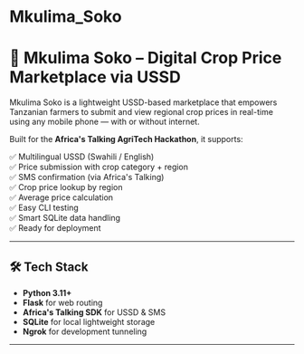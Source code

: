 # Mkulima_Soko

# 🌾 Mkulima Soko – Digital Crop Price Marketplace via USSD

Mkulima Soko is a lightweight USSD-based marketplace that empowers Tanzanian farmers to submit and view regional crop prices in real-time using any mobile phone — with or without internet.

Built for the **Africa's Talking AgriTech Hackathon**, it supports:

✅ Multilingual USSD (Swahili / English)  
✅ Price submission with crop category + region  
✅ SMS confirmation (via Africa's Talking)  
✅ Crop price lookup by region  
✅ Average price calculation  
✅ Easy CLI testing  
✅ Smart SQLite data handling  
✅ Ready for deployment

---

## 🛠️ Tech Stack

- **Python 3.11+**
- **Flask** for web routing
- **Africa's Talking SDK** for USSD & SMS
- **SQLite** for local lightweight storage
- **Ngrok** for development tunneling

---



